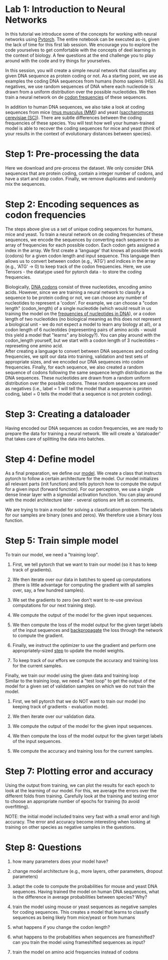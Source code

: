 # Lab 1: Introduction to Neural Networks
  
In this tutorial we introduce some of the concepts for working with neural networks using [Pytorch](https://pytorch.org/tutorials/recipes/recipes_index.html). The entire notebook can be executed as-is, given the lack of time for this first lab session. We encourage you to explore the code yourselves to get comfortable with the concepts of deel learning in the context of biology. A few questions at the end challenge you to play around with the code and try things for yourselves.
  

  
In this session, you will create a simple neural network that classifies any given DNA sequence as protein coding or not. As a starting point, we use as examples the coding DNA sequences from humans (homo sapiens (HS)). As negatives, we use random sequences of DNA where each nucleotide is drawn from a uniform distribution over the possible nucleotides. We then train a neural network on de [codon frequencies](https://en.wikipedia.org/wiki/DNA_and_RNA_codon_tables) of these sequences.
  

  
In addition to human DNA sequences, we also take a look at coding sequences from mice ([mus musculus (MM)](https://en.wikipedia.org/wiki/House_mouse)) and yeast ([saccharomyces cerevisiae (SC)](https://en.wikipedia.org/wiki/Saccharomyces_cerevisiae)). There are subtle differences between the coding frequencies of these species. You will test how well your human-trained model is able to recover the coding sequences for mice and yeast (think of your results in the context of evolutionary distances between species). 
  
# Step 1: Pre-processing the data
  
Here we download and pre-process the dataset. We only consider DNA sequences that are protein coding, contain a integer number of codons, and have a start and stop codon. Finally, we remove duplicates and randomly mix the sequences.   
# Step 2: Encoding sequences as codon frequencies
  
The steps above give us a set of unique coding sequences for humans, mice and yeast. To train a neural network on de coding frequencies of these sequences, we encode the sequences by converting each sequence to an array of frequencies for each possible codon. Each codon gets assigned a index in the array. We first create a 'language' that knows all possible words (codons) for a given codon length and input sequence. This language then allows us to convert between codon (e.g., 'ATG') and indices in the array (e.g., 'ATG' -> 0) to keep track of the codon frequencies. Here, we use Tensors - the datatype used for pytorch data - to store the coding frequencies.
  

  
Biologically, [DNA codons](https://en.wikipedia.org/wiki/DNA_and_RNA_codon_tables) consist of three nucleotides, encoding amino acids. However, since we are training a neural network to classify a sequence to be protein coding or not, we can choose any number of nucleotides to represent a 'codon'. For example, we can choose a "codon length" (codon_length) of a single nucleotide (which would result in us training the model on the [frequencies of nucleotides in DNA](https://www.ncbi.nlm.nih.gov/pmc/articles/PMC403801/)), or a codon length of two nucleotides (no biological meaning as this does not represent a biological unit - we do not expect a model to learn any biology at all), or a codon length of 6 nucleotides (representing pairs of amino acids - would this yield a model that "learns" any biology?). You can play around with the codon_length yourself, but we start with a codon length of 3 nucleotides - represeting one amino acid.   
After creating a language to convert between DNA sequences and coding frequencies, we split our data into training, validation and test sets of appropriate sizes, and we encoded our DNA sequences into codon frequencies. Finally, for each sequence, we also created a random sequence of codons following the same sequence length distribution as the DNA sequences. These nucleotides are drawn from a random uniform distribution over the possible codons. These random sequences are used as negatives (i.e., label = 1 will tell the model that a sequence is protein coding, label = 0 tells the model that a sequence is not protein coding).   
# Step 3: Creating a dataloader
  
Having encoded our DNA sequences as codon frequencies, we are ready to prepare the data for training a neural network. We will create a 'dataloader' that takes care of splitting the data into batches.  
# Step 4: Define model
  
As a final preparation, we define our [model](https://pytorch.org/docs/stable/generated/torch.nn.Module.html). We create a class that instructs pytorch to follow a certain architecture for the model. Our model initializes all relevant parts (init function) and tells pytorch how to compute the output for a given input (forward function). For our perceptron, we use a single dense linear layer with a sigmoidal activation function. You can play around with the model architecture later - several options are left as comments.
  
We are trying to train a model for solving a classfication problem. The labels for our samples are binary (ones and zeros). We therefore use a binary loss function.   
# Step 5: Train simple model 
  
To train our model, we need a "training loop". 
  
1) First, we tell pytorch that we want to train our model (so it has to keep track of gradients). 
  
2) We then iterate over our data in batches to speed up computations (there is little advantage for computing the gradient with all samples over, say, a few hundred samples). 
  
3) We set the gradients to zero (we don't want to re-use previous computations for our next training step).
  
4) We compute the output of the model for the given input sequences. 
  
5) We then compute the loss of the model output for the given target labels of the input sequences and [backpropagate](https://pytorch.org/docs/stable/generated/torch.Tensor.backward.html) the loss through the network to compute the gradient. 
  
6) Finally, we instruct the optimizer to use the gradient and perform one appropriately-sized [step](https://pytorch.org/docs/stable/generated/torch.optim.Optimizer.step.html) to update the model weights. 
  
7) To keep track of our effors we compute the accuracy and training loss for the current samples.
  

  
Finally, we train our model using the given data and training loop  
Similar to the training loop, we need a "test loop" to get the output of the model for a given set of validation samples on which we do not train the model. 
  
1) First, we tell pytorch that we do NOT want to train our model (no keeping track of gradients - evaluation mode). 
  
2) We then iterate over our validation data. 
  
3) We compute the output of the model for the given input sequences. 
  
4) We then compute the loss of the model output for the given target labels of the input sequences.
  
5) We compute the accuracy and training loss for the current samples.  
# Step 7: Plotting error and accuracy
  
Using the output from training, we can plot the results for each epoch to look at the learning of our model. For this, we average the errors over the different folds from training. Carefully look at the training and testing error to choose an appropriate number of epochs for training (to avoid overfitting). 
  

  
NOTE: the initial model included trains very fast with a small error and high accuracy. The error and accuracy become interesting when looking at training on other species as negative samples in the questions.  
# Step 8: Questions
  
1) how many parameters does your model have?
  
2) change model architecture (e.g., more layers, other parameters, dropout parameters)
  
3) adapt the code to compute the probabilities for mouse and yeast DNA sequences. Having trained the model on human DNA sequences, what is the difference in average probabilities between species? Why?
  
4) train the model using mouse or yeast sequences as negative samples for coding sequences. This creates a model that learns to classify sequences as being likely from mice/yeast or from humans
  
5) what happens if you change the codon length?
  
6) what happens to the probablities when sequences are frameshifted? can you train the model using frameshifted sequences as input?
  
7) train the model on amino acid frequencies instead of codons  

